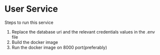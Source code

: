 # User Service

Steps to run this service

1. Replace the database uri and the relevant credentials values in the .env file
2. Build the docker image
3. Run the docker image on 8000 port(preferably)
